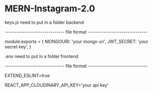 # MERN-Instagram-2.0

keys.js need to put in a folder backend

------------------------------ file format ------------------------------

module.exports = {
  MONGOURI: 'your mongo uri',
  JWT_SECRET: 'your secret key',
}

.env need to put in a folder frontend

------------------------------ file format ------------------------------

EXTEND_ESLINT=true

REACT_APP_CLOUDINARY_API_KEY='your api key'